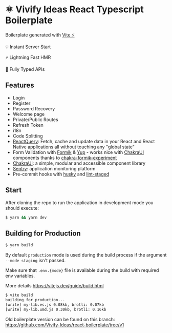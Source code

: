 # ⚛️ Vivify Ideas React Typescript Boilerplate

Boilerplate generated with [Vite ⚡️](https://vitejs.dev/)

💡 Instant Server Start

⚡️ Lightning Fast HMR

🔑 Fully Typed APIs

## Features

- Login
- Register
- Password Recovery
- Welcome page
- Private/Public Routes
- Refresh Token
- i18n
- Code Splitting
- [ReactQuery](https://react-query.tanstack.com/): Fetch, cache and update data in your React and React Native applications all without touching any "global state"
- Form Validation with [Formik](https://formik.org/) & [Yup](https://github.com/jquense/yup) - works nice with [ChakraUI](https://chakra-ui.com/) components thanks to [chakra-formik-experiment](https://github.com/with-heart/chakra-formik-experiment)
- [ChakraUI](https://chakra-ui.com/): a simple, modular and accessible component library
- [Sentry](https://sentry.io/welcome/): application monitoring platform
- Pre-commit hooks with [husky](https://typicode.github.io/husky/#/) and [lint-staged](https://www.npmjs.com/package/lint-staged)

## Start

After cloning the repo to run the application in development mode you should execute:

```sh
$ yarn && yarn dev
```

## Building for Production

```sh
$ yarn build
```

By default `production` mode is used during the build process if the argument `--mode staging` isn't passed.

Make sure that `.env.{mode}` file is available during the build with required env variables.


More details https://vitejs.dev/guide/build.html

```sh
$ vite build
building for production...
[write] my-lib.es.js 0.08kb, brotli: 0.07kb
[write] my-lib.umd.js 0.30kb, brotli: 0.16kb
```

Old boilerplate version can be found on this branch:
https://github.com/Vivify-Ideas/react-boilerplate/tree/v1